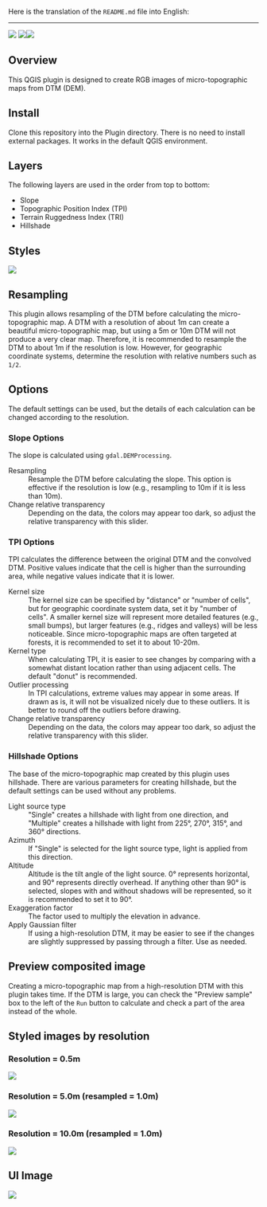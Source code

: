 Here is the translation of the `README.md` file into English:

---

![](./views/Contour.jpg)
<img src="https://img.shields.io/badge/-Python-ffdc00.svg?logo=python&style=flat-square"><img src="https://img.shields.io/badge/-QGIS-cee4ae.svg?logo=qgis&style=flat-square">

## **Overview**
This QGIS plugin is designed to create RGB images of micro-topographic maps from DTM (DEM).

## **Install**
Clone this repository into the Plugin directory. There is no need to install external packages. It works in the default QGIS environment.

## **Layers**
The following layers are used in the order from top to bottom:

<ul>
    <li>Slope</li>
    <li>Topographic Position Index (TPI)</li>
    <li>Terrain Ruggedness Index (TRI)</li>
    <li>Hillshade</li>
</ul>

## **Styles**
![](./views/Styles.jpg)

## **Resampling**
This plugin allows resampling of the DTM before calculating the micro-topographic map. A DTM with a resolution of about 1m can create a beautiful micro-topographic map, but using a 5m or 10m DTM will not produce a very clear map. Therefore, it is recommended to resample the DTM to about 1m if the resolution is low. However, for geographic coordinate systems, determine the resolution with relative numbers such as `1/2`.

## **Options**
The default settings can be used, but the details of each calculation can be changed according to the resolution.

### Slope Options
The slope is calculated using `gdal.DEMProcessing`.
<dl>
    <dt>Resampling</dt>
    <dd>Resample the DTM before calculating the slope. This option is effective if the resolution is low (e.g., resampling to 10m if it is less than 10m).</dd>
    <dt>Change relative transparency</dt>
    <dd>Depending on the data, the colors may appear too dark, so adjust the relative transparency with this slider.</dd>
</dl>

### TPI Options
TPI calculates the difference between the original DTM and the convolved DTM. Positive values indicate that the cell is higher than the surrounding area, while negative values indicate that it is lower.
<dl>
    <dt>Kernel size</dt>
    <dd>The kernel size can be specified by "distance" or "number of cells", but for geographic coordinate system data, set it by "number of cells". A smaller kernel size will represent more detailed features (e.g., small bumps), but larger features (e.g., ridges and valleys) will be less noticeable. Since micro-topographic maps are often targeted at forests, it is recommended to set it to about 10-20m.</dd>
    <dt>Kernel type</dt>
    <dd>When calculating TPI, it is easier to see changes by comparing with a somewhat distant location rather than using adjacent cells. The default "donut" is recommended.</dd>
    <dt>Outlier processing</dt>
    <dd>In TPI calculations, extreme values may appear in some areas. If drawn as is, it will not be visualized nicely due to these outliers. It is better to round off the outliers before drawing.</dd>
    <dt>Change relative transparency</dt>
    <dd>Depending on the data, the colors may appear too dark, so adjust the relative transparency with this slider.</dd>
</dl>

### Hillshade Options
The base of the micro-topographic map created by this plugin uses hillshade. There are various parameters for creating hillshade, but the default settings can be used without any problems.
<dl>
    <dt>Light source type</dt>
    <dd>"Single" creates a hillshade with light from one direction, and "Multiple" creates a hillshade with light from 225°, 270°, 315°, and 360° directions.</dd>
    <dt>Azimuth</dt>
    <dd>If "Single" is selected for the light source type, light is applied from this direction.</dd>
    <dt>Altitude</dt>
    <dd>Altitude is the tilt angle of the light source. 0° represents horizontal, and 90° represents directly overhead. If anything other than 90° is selected, slopes with and without shadows will be represented, so it is recommended to set it to 90°.</dd>
    <dt>Exaggeration factor</dt>
    <dd>The factor used to multiply the elevation in advance.</dd>
    <dt>Apply Gaussian filter</dt>
    <dd>If using a high-resolution DTM, it may be easier to see if the changes are slightly suppressed by passing through a filter. Use as needed.</dd>
</dl>

## **Preview composited image**
Creating a micro-topographic map from a high-resolution DTM with this plugin takes time. If the DTM is large, you can check the "Preview sample" box to the left of the `Run` button to calculate and check a part of the area instead of the whole.

## **Styled images by resolution**

### Resolution = 0.5m
![](./views/Sample__CS-Map__R0_5.jpg)

### Resolution = 5.0m (resampled = 1.0m)
![](./views/Sample__CS-Map__R5.jpg)

### Resolution = 10.0m (resampled = 1.0m)
![](./views/Sample__CS-Map__R10.jpg)

## **UI Image**
![](./views/UI.png)